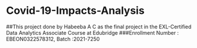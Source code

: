# Covid-19-Impacts-Analysis
##This project done by Habeeba A C as the final project in the EXL-Certified Data Analytics Associate Course at Edubridge
###Enrollment Number : EBEON0322578312, Batch :2021-7250
